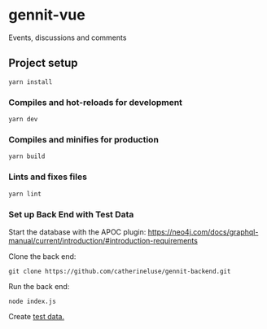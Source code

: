 # gennit-vue

Events, discussions and comments

## Project setup

```
yarn install
```

### Compiles and hot-reloads for development

```
yarn dev
```

### Compiles and minifies for production

```
yarn build
```

### Lints and fixes files

```
yarn lint
```

### Set up Back End with Test Data

Start the database with the APOC plugin: https://neo4j.com/docs/graphql-manual/current/introduction/#introduction-requirements


Clone the back end:

```
git clone https://github.com/catherineluse/gennit-backend.git
```


Run the back end:
```
node index.js
```

Create [test data.](./test-data.md)